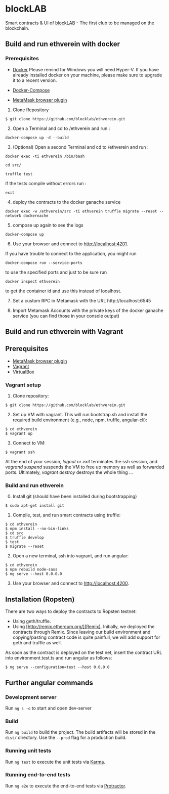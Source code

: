 # blockLAB

Smart contracts & UI of [blockLAB](http://site.blocklab.de/) - The first club to be managed on the blockchain.

## Build and run ethverein with docker

### Prerequisites

* [Docker](https://www.docker.com/) Please remind for Windows you will need Hyper-V. If you have already installed docker on your machine, please make sure to upgrade it to a recent version.

* [Docker-Compose](https://docs.docker.com/compose/install/)

* [MetaMask browser plugin](https://metamask.io/)

1. Clone Repository
```console
$ git clone https://github.com/blocklab/ethverein.git
```

2. Open a Terminal and cd to /ethverein
and run :
```console
docker-compose up -d --build
```
3. (Optional) Open a second Terminal and cd to /ethverein and run :
```console
docker exec -ti ethverein /bin/bash
```
```console
cd src/
```
```console
truffle test
```
If the tests compile without errors run :
```console
exit
```

4. deploy the contracts to the docker ganache service
```console
docker exec -w /ethverein/src -ti ethverein truffle migrate --reset --network dockernache
```

5. compose up again to see the logs
```console
docker-compose up
```

6. Use your browser and connect to [http://localhost:4201](http://localhost:4201). 

If you have trouble to connect to the application, you might run

```console
docker-compose run --service-ports
```

to use the specified ports and just to be sure run

```console
docker inspect ethverein
```
to get the container id and use this instead of localhost.


7. Set a custom RPC in Metamask with the URL http://localhost:6545

8. Import Metamask Accounts with the private keys of the docker ganache service (you can find those in your console output)




## Build and run ethverein with Vagrant

## Prerequisites
* [MetaMask browser plugin](https://metamask.io/)
* [Vagrant](https://www.vagrantup.com/downloads.html)
* [VirtualBox](https://www.virtualbox.org/wiki/Downloads)

### Vagrant setup

1. Clone repository:
```console
$ git clone https://github.com/blocklab/ethverein.git
```

2. Set up VM with vagrant. This will run bootstrap.sh and install the required build environment (e.g., node, npm, truffle, angular-cli):
```console
$ cd ethverein
$ vagrant up
```

3. Connect to VM:
```console
$ vagrant ssh
```

At the end of your session, *logout* or *exit* terminates the ssh session, and *vagrand suspend* suspends the VM to free up memory as well as forwarded ports. Ultimately, *vagrant destroy* destroys the whole thing ...

### Build and run ethverein

0. Install git (should have been installed during bootstrapping)
```
$ sudo apt-get install git
```

1. Compile, test, and run smart contracts using truffle:
```console
$ cd ethverein
$ npm install --no-bin-links 
$ cd src
$ truffle develop
$ test
$ migrate --reset
```

2. Open a new terminal, ssh into vagrant, and run angular:
```console
$ cd ethverein
$ npm rebuild node-sass
$ ng serve --host 0.0.0.0
```

3. Use your browser and connect to [http://localhost:4200](http://localhost:4200).

## Installation (Ropsten)

There are two ways to deploy the contracts to Ropsten testnet:
* Using geth/truffle.
* Using [http://remix.ethereum.org/](Remix).
Initially, we deployed the contracts through Remix. Since leaving our build environment and copying/pasting contract code is quite painfull, we will add support for geth and truffle as well.

As soon as the contract is deployed on the test net, insert the contract URL into environment.test.ts and run angular as follows:
```console
$ ng serve --configuration=test --host 0.0.0.0
```

## Further angular commands

### Development server

Run `ng s -o` to start and open dev-server

### Build

Run `ng build` to build the project. The build artifacts will be stored in the `dist/` directory. Use the `--prod` flag for a production build.

### Running unit tests

Run `ng test` to execute the unit tests via [Karma](https://karma-runner.github.io).

### Running end-to-end tests

Run `ng e2e` to execute the end-to-end tests via [Protractor](http://www.protractortest.org/).


